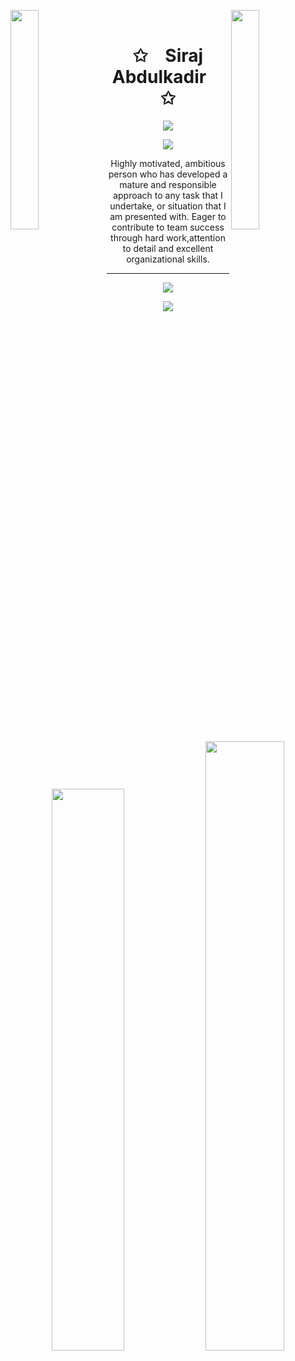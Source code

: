 <img align="left" src="https://user-images.githubusercontent.com/65187002/144930161-2f783401-8d27-4fdf-a2f7-cc0ba32f1f1f.gif" theme="dark" width="30%" style="display:inline;"><img align="right" src="https://user-images.githubusercontent.com/65187002/144930161-2f783401-8d27-4fdf-a2f7-cc0ba32f1f1f.gif" theme="dark" width="30%" style="display:inline;">
<br>
<p align="center">
    <h1 align="center">✩&emsp;Siraj Abdulkadir&emsp;✩</h1>
</p>
<p align="center">
    <img src="https://readme-typing-svg.herokuapp.com/?lines=Yoooooooooooooooo;Welcome+to+my+profile!;Have+a+look+around!&font=Fira%20Code&color=%23D62F79&center=true&width=280&height=50">
</p>
  <p align="center">
    <img src="https://komarev.com/ghpvc/?username=Siraj-Abdulkadir&color=red">
</p>

<p align="center"> Highly motivated, ambitious person who has developed a mature and responsible approach to any task that I undertake, or situation that I am presented with.
Eager to contribute to team success through hard work,attention to detail and excellent organizational skills. </p>
<hr/>

<p align="center">
  <a href="https://skillicons.dev">
    <img src="https://skillicons.dev/icons?i=javascript,git,html,css,nodejs,bootstrap,npm,react,figma,python,django,jquery,flask,java" />
  </a>
</p>

<p align="center">
  <a href="https://git.io/streak-stats">
    <img src="https://streak-stats.demolab.com/?user=Siraj-Abdulkadir&theme=dark&hide_longest_streak(true)" />
  </a>
</p>

<p align="center">
    <a href="https://github/Siraj-Abdulkadir"><img width="48%" src="https://github-readme-stats.vercel.app/api?username=Siraj-Abdulkadir&show_icons=true&theme=merko&font=baloo&extension=null&border=2&border_radius=8"></a>
    <a href="https://github.com/Siraj-Abdulkadir"><img width="50%" src="https://github-readme-stats.vercel.app/api/top-langs/?username=Siraj-Abdulkadir&theme=react&layout=compact&langs_count=5&bg_color=101010&hide_title=true"></a>
</p>
